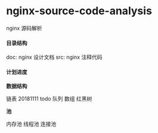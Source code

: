 # nginx-source-code-analysis
nginx 源码解析

#### 目录结构

doc: nginx 设计文档
src: nginx 注释代码
 
#### 计划进度

**数据结构**

链表 20181111 todo
队列
数组
红黑树
  
**池**

内存池
线程池
连接池
